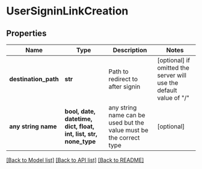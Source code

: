 # UserSigninLinkCreation


## Properties
Name | Type | Description | Notes
------------ | ------------- | ------------- | -------------
**destination_path** | **str** | Path to redirect to after signin | [optional]  if omitted the server will use the default value of "/"
**any string name** | **bool, date, datetime, dict, float, int, list, str, none_type** | any string name can be used but the value must be the correct type | [optional]

[[Back to Model list]](../README.md#documentation-for-models) [[Back to API list]](../README.md#documentation-for-api-endpoints) [[Back to README]](../README.md)


